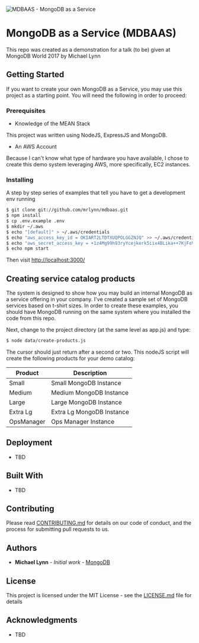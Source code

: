 ![MDBAAS - MongoDB as a Service](https://github.com/mrlynn/mdbaas/blob/master/mdbaas/public/images/slider-image1.png)

# MongoDB as a Service (MDBAAS)

This repo was created as a demonstration for a talk (to be) given at MongoDB World 2017 by Michael Lynn

## Getting Started

If you want to create your own MongoDB as a Service, you may use this project as a starting point.  You will need the following in order to proceed:

### Prerequisites

* Knowledge of the MEAN Stack

This project was written using NodeJS, ExpressJS and MongoDB.

* An AWS Account

Because I can't know what type of hardware you have available, I chose to create this demo system leveraging AWS, more specifically, EC2 instances.

### Installing

A step by step series of examples that tell you have to get a development env running

```sh
$ git clone git://github.com/mrlynn/mdbaas.git
$ npm install
$ cp .env.example .env
$ mkdir ~/.aws
$ echo "[default]" > ~/.aws/credentials
$ echo "aws_access_key_id = OKIART2LTDTXUQPOLGGZNJQ" >> ~/.aws/credentials
$ echo "aws_secret_access_key = +1z4Mg99h93ryYcejkerk5iix4BLika++7KjFoVZ" >> ~/.aws/credentials
$ echo npm start
```

Then visit [http://localhost:3000/](http://localhost:3000/)

## Creating service catalog products

The system is designed to show how you may build an internal MongoDB as a service offering in your company.  I've created a sample set of MongoDB services based on t-shirt sizes.  In order to create these examples, you should have MongoDB running on the same system where you installed the code from this repo.

Next, change to the project directory (at the same level as app.js) and type:

```sh
$ node data/create-products.js
```

The cursor should just return after a second or two.  This nodeJS script will create the following products for your demo catalog:

| Product    | Description                     |
|------------|---------------------------------|
| Small      | Small MongoDB Instance          |
| Medium     | Medium MongoDB Instance         |
| Large      | Large MongoDB Instance          |
| Extra Lg   | Extra Lg MongoDB Instance       |
| OpsManager | Ops Manager Instance            |


## Deployment

* TBD

## Built With

* TBD

## Contributing

Please read [CONTRIBUTING.md](CONTRIBUTING.md) for details on our code of conduct, and the process for submitting pull requests to us.

## Authors

* **Michael Lynn** - *Initial work* - [MongoDB](https://mongodb.com/)

## License

This project is licensed under the MIT License - see the [LICENSE.md](LICENSE.md) file for details

## Acknowledgments

* TBD